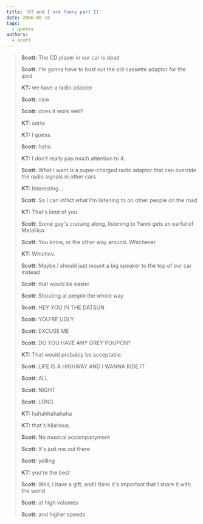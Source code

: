 ```yaml
---
title: 'KT and I are Funny part II'
date: 2006-08-18
tags:
  - quotes
authors:
  - scott
---
```


> **Scott:** The CD player in our car is dead
>
> **Scott:** I'm gonna have to bust out the old cassette adaptor for the ipod
>
> **KT:** we have a radio adaptor
>
> **Scott:** nice
>
> **Scott:** does it work well?
>
> **KT:** sorta
>
> **KT:** I guess.
>
> **Scott:** haha
>
> **KT:** I don't really pay much attention to it.
>
> **Scott:** What I want is a super-charged radio adaptor that can override the radio signals in other cars
>
> **KT:** Interesting...
>
> **Scott:** So I can inflict what I'm listening to on other people on the road
>
> **KT:** That's kind of you
>
> **Scott:** Some guy's cruising along, listening to Yanni gets an earful of Metallica
>
> **Scott:** You know, or the other way around. Whichever
>
> **KT:** Whichev.
>
> **Scott:** Maybe I should just mount a big speaker to the top of our car instead
>
> **Scott:** that would be easier
>
> **Scott:** Shouting at people the whole way
>
> **Scott:** HEY YOU IN THE DATSUN
>
> **Scott:** YOU'RE UGLY
>
> **Scott:** EXCUSE ME
>
> **Scott:** DO YOU HAVE ANY GREY POUPON?
>
> **KT:** That would probably be acceptable.
>
> **Scott:** LIFE IS A HIGHWAY AND I WANNA RIDE IT
>
> **Scott:** ALL
>
> **Scott:** NIGHT
>
> **Scott:** LONG
>
> **KT:** hahahhahahaha
>
> **KT:** that's hilarious.
>
> **Scott:** No musical accompanyment
>
> **Scott:** It's just me out there
>
> **Scott:** yelling
>
> **KT:** you're the best
>
> **Scott:** Well, I have a gift, and I think it's important that I share it with the world
>
> **Scott:** at high volumes
>
> **Scott:** and higher speeds
